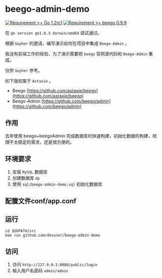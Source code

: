 beego-admin-demo
================

[![Requirement >= Go 1.2rc1](http://b.repl.ca/v1/Requirement-%3E%3D_Go%201.2rc1-blue.png)]() [![Requirement >= beego 0.9.9](http://b.repl.ca/v1/Requirement-%3E%3D_beego%200.9.9-blue.png)]()

在 `go version go1.8.3 darwin/amd64` 调试通过。

根据 `Gopher` 的邀请，编写演示如何在项目中集成 `Beego-Admin` 。

我没有前端工作的经验，为了演示需要把 `beego` 官网源代码和 `Beego-Admin` 集成。

仅供 `Gopher` 参考。

如下版权属于 `Astaxie` 。

-	Beego [https://github.com/astaxie/beego](https://github.com/astaxie/beego)
-	Beego-Admin [https://github.com/beego/admin](https://github.com/beego/admin)

作用
----

去年使用 beego+beegoAdmin 完成数据库的快速构建，初始化数据的构建，梳理不太稳定的需求，还是很方便的。

环境要求
--------

1.	安装 `MySQL` 数据库
2.	创建数据库 `dp`
3.	使用 `sql/beego-admin-demo.sql` 初始化数据库

配置文件conf/app.conf
---------------------

运行
----

```
cd $GOPATH/src
bee run github.com/devuser/beego-admin-demo
```

访问
----

1.	访问 `http://127.0.0.1:8080/public/login`
2.	输入用户名密码 `admin/admin`

